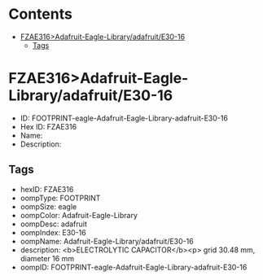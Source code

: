 



Contents
========

* [FZAE316>Adafruit-Eagle-Library/adafruit/E30-16](#fzae316adafruit-eagle-libraryadafruite30-16)
	* [Tags](#tags)

# FZAE316>Adafruit-Eagle-Library/adafruit/E30-16

- ID: FOOTPRINT-eagle-Adafruit-Eagle-Library-adafruit-E30-16
- Hex ID: FZAE316
- Name: 
- Description: 

## Tags

- hexID: FZAE316
- oompType: FOOTPRINT
- oompSize: eagle
- oompColor: Adafruit-Eagle-Library
- oompDesc: adafruit
- oompIndex: E30-16
- oompName: Adafruit-Eagle-Library/adafruit/E30-16
- description: &lt;b&gt;ELECTROLYTIC CAPACITOR&lt;/b&gt;&lt;p&gt;
grid 30.48 mm, diameter 16 mm
- oompID: FOOTPRINT-eagle-Adafruit-Eagle-Library-adafruit-E30-16
